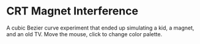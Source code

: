 # CRT Magnet Interference

A cubic Bezier curve experiment that ended up simulating a kid, a magnet, and an old TV. Move the mouse, click to change color palette.